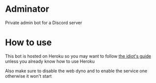 # Adminator
Private admin bot for a Discord server

# How to use
This bot is hosted on Heroku so you may want to follow [the idiot's guide](https://anidiots.guide/hosting/heroku) unless you already know how to use Heroku

Also make sure to disable the web dyno and to enable the service one otherwise it won't start
